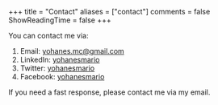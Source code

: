 +++
title = "Contact"
aliases = ["contact"]
comments = false
ShowReadingTime = false
+++

You can contact me via:

1. Email: [yohanes.mc@gmail.com](mailto:yohanes.mc@gmail.com)
2. LinkedIn: [yohanesmario](https://www.linkedin.com/in/yohanesmario/)
3. Twitter: [yohanesmario](https://twitter.com/yohanesmario)
4. Facebook: [yohanesmario](https://www.facebook.com/yohanesmario)

If you need a fast response, please contact me via my email.
